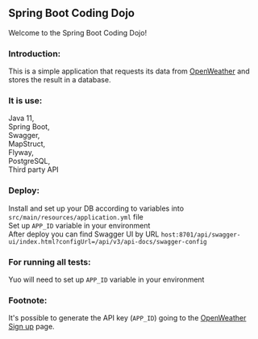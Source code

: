 Spring Boot Coding Dojo
---

Welcome to the Spring Boot Coding Dojo!

### Introduction:

This is a simple application that requests its data from [OpenWeather](https://openweathermap.org/) and stores the result in a database.

### It is use:
Java 11, <br />
Spring Boot, <br /> 
Swagger, <br /> 
MapStruct, <br /> 
Flyway, <br /> 
PostgreSQL, <br />
Third party API

### Deploy:
Install and set up your DB according to variables into `src/main/resources/application.yml` file <br />
Set up `APP_ID` variable in your environment <br />
After deploy you can find Swagger UI by URL `host:8701/api/swagger-ui/index.html?configUrl=/api/v3/api-docs/swagger-config` <br />

### For running all tests:
Yuo will need to set up `APP_ID` variable in your environment

### Footnote:
It's possible to generate the API key (`APP_ID`) going to the [OpenWeather Sign up](https://openweathermap.org/appid) page.
